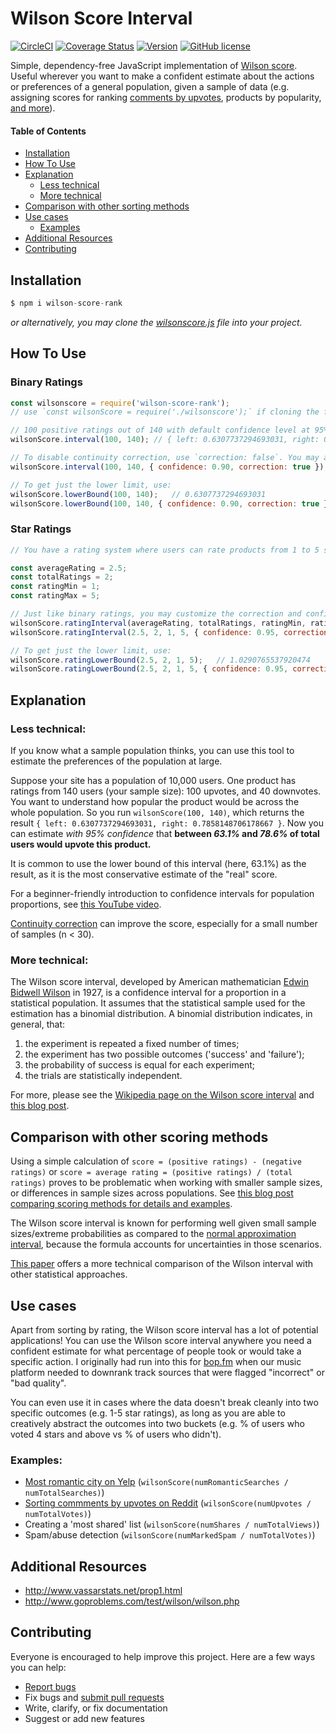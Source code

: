 # Wilson Score Interval 
[![CircleCI](https://circleci.com/gh/iamjaytong/wilson-score.svg?style=svg)](https://circleci.com/gh/iamjaytong/wilson-score) [![Coverage Status](https://coveralls.io/repos/github/iamjaytong/wilson-score/badge.svg?branch=master)](https://coveralls.io/github/iamjaytong/wilson-score?branch=master) [![Version](https://img.shields.io/badge/wilson--score--rank-v2.0.0-bright.svg)](https://github.com/iamjaytong/wilson-score) [![GitHub license](https://img.shields.io/github/license/iamjaytong/wilson-score.svg?color=brightgreen)](https://github.com/iamjaytong/wilson-score/blob/master/LICENSE)

Simple, dependency-free JavaScript implementation of [Wilson score](https://en.wikipedia.org/wiki/Binomial_proportion_confidence_interval#Wilson_score_interval). Useful wherever you want to make a confident estimate about the actions or preferences of a general population, given a sample of data (e.g. assigning scores for ranking [comments by upvotes](https://medium.com/hacking-and-gonzo/how-reddit-ranking-algorithms-work-ef111e33d0d9), products by popularity, [and more](#exampleusecases)).

#### Table of Contents
- [Installation](#installation)
- [How To Use](#howtouse)
- [Explanation](#explanation)
    - [Less technical](#lesstechnical)
    - [More technical](#moretechnical)
- [Comparison with other sorting methods](#comparison)
- [Use cases](#usecases)
    - [Examples](#examples)
- [Additional Resources](#resources)
- [Contributing](#contributing)

## <a name="installation"></a>Installation
```js
$ npm i wilson-score-rank
```
_or alternatively, you may clone the [wilsonscore.js](https://github.com/iamjaytong/wilson-score) file into your project._

## <a name="howtouse"></a>How To Use

### Binary Ratings

```js
const wilsonscore = require('wilson-score-rank');
// use `const wilsonScore = require('./wilsonscore');` if cloning the file

// 100 positive ratings out of 140 with default confidence level at 95%
wilsonScore.interval(100, 140); // { left: 0.6307737294693031, right: 0.7858148706178667 }

// To disable continuity correction, use `correction: false`. You may also customize the confidence level to your liking.
wilsonScore.interval(100, 140, { confidence: 0.90, correction: true }); // { left: 0.6441581643644423, right: 0.775831292147526 }

// To get just the lower limit, use:
wilsonScore.lowerBound(100, 140);   // 0.6307737294693031
wilsonScore.lowerBound(100, 140, { confidence: 0.90, correction: true });   // 0.6441581643644423

```

### Star Ratings

```js
// You have a rating system where users can rate products from 1 to 5 stars. A product has two ratings - one 2 star and one 3 star.

const averageRating = 2.5;
const totalRatings = 2;
const ratingMin = 1;
const ratingMax = 5;

// Just like binary ratings, you may customize the correction and confidence level.
wilsonScore.ratingInterval(averageRating, totalRatings, ratingMin, ratingMax); // { left: 1.0290765537920474, right: 4.7756183859980705 }
wilsonScore.ratingInterval(2.5, 2, 1, 5, { confidence: 0.95, correction: false }) // { left: 1.2243816140019295, right: 4.4332381555147755 }

// To get just the lower limit, use:
wilsonScore.ratingLowerBound(2.5, 2, 1, 5);   // 1.0290765537920474
wilsonScore.ratingLowerBound(2.5, 2, 1, 5, { confidence: 0.95, correction: false });   // 1.2243816140019295

```
## <a name="explanation"></a>Explanation

### <a name="lesstechnical"></a>Less technical:
If you know what a sample population thinks, you can use this tool to estimate the preferences of the population at large.

Suppose your site has a population of 10,000 users. One product has ratings from 140 users (your sample size): 100 upvotes, and 40 downvotes. You want to understand how popular the product would be across the whole population. So you run `wilsonScore(100, 140)`, which returns the result `{ left: 0.6307737294693031, right: 0.7858148706178667 }`. Now you can estimate _with 95% confidence_ that **between _63.1%_ and _78.6%_ of total users would upvote this product.**

It is common to use the lower bound of this interval (here, 63.1%) as the result, as it is the most conservative estimate of the "real" score.

For a beginner-friendly introduction to confidence intervals for population proportions, see [this YouTube video](https://www.khanacademy.org/math/ap-statistics/estimating-confidence-ap/introduction-confidence-intervals/v/confidence-intervals-and-margin-of-error).

[Continuity correction](http://en.wikipedia.org/wiki/Binomial_proportion_confidence_interval#Wilson_score_interval_with_continuity_correction) can improve the score, especially for a small number of samples (n < 30).

### <a name="moretechnical"></a>More technical:
The Wilson score interval, developed by American mathematician [Edwin Bidwell Wilson](https://en.wikipedia.org/wiki/Edwin_Bidwell_Wilson) in 1927, is a confidence interval for a proportion in a statistical population. It assumes that the statistical sample used for the estimation has a binomial distribution. A binomial distribution indicates, in general, that:

1. the experiment is repeated a fixed number of times;
2. the experiment has two possible outcomes ('success' and 'failure');
3. the probability of success is equal for each experiment;
4. the trials are statistically independent.

For more, please see the [Wikipedia page on the Wilson score interval](https://en.wikipedia.org/wiki/Binomial_proportion_confidence_interval#Wilson_score_interval) and [this blog post](http://wordpress.mrreid.org/2014/05/20/ranking-ratings/).

## <a name="comparison"></a>Comparison with other scoring methods
Using a simple calculation of `score = (positive ratings) - (negative ratings)` or `score = average rating = (positive ratings) / (total ratings)` proves to be problematic when working with smaller sample sizes, or differences in sample sizes across populations. See [this blog post comparing scoring methods for details and examples](http://www.evanmiller.org/how-not-to-sort-by-average-rating.html).

The Wilson score interval is known for performing well given small sample sizes/extreme probabilities as compared to the [normal approximation interval](https://en.wikipedia.org/wiki/Binomial_proportion_confidence_interval#Normal_approximation_interval), because the formula accounts for uncertainties in those scenarios.

[This paper](https://www.ucl.ac.uk/english-usage/staff/sean/resources/binomialpoisson.pdf) offers a more technical comparison of the Wilson interval with other statistical approaches.

## <a name="usecases"></a>Use cases
Apart from sorting by rating, the Wilson score interval has a lot of potential applications! You can use the Wilson score interval anywhere you need a confident estimate for what percentage of people took or would take a specific action. I originally had run into this for [bop.fm](https://www.billboard.com/articles/6397788/bopfm-launches-music-aggregation-mobile-app) when our music platform needed to downrank track sources that were flagged "incorrect" or "bad quality".

You can even use it in cases where the data doesn't break cleanly into two specific outcomes (e.g. 1-5 star ratings), as long as you are able to creatively abstract the outcomes into two buckets (e.g. % of users who voted 4 stars and above vs % of users who didn't).

### <a name="examples"></a>Examples:

- [Most romantic city on Yelp](https://www.yelpblog.com/2011/02/the-most-romantic-city-on-yelp-is) (`wilsonScore(numRomanticSearches / numTotalSearches)`)
- [Sorting commments by upvotes on Reddit](https://redditblog.com/2009/10/15/reddits-new-comment-sorting-system/) (`wilsonScore(numUpvotes / numTotalVotes)`)
- Creating a 'most shared' list (`wilsonScore(numShares / numTotalViews)`)
- Spam/abuse detection (`wilsonScore(numMarkedSpam / numTotalVotes)`)

## <a name="resources"></a>Additional Resources

- http://www.vassarstats.net/prop1.html
- http://www.goproblems.com/test/wilson/wilson.php

## <a name="contributing"></a>Contributing

Everyone is encouraged to help improve this project. Here are a few ways you can help:

- [Report bugs](https://github.com/iamjaytong/wilson-score/issues)
- Fix bugs and [submit pull requests](https://github.com/iamjaytong/wilson-score/pulls)
- Write, clarify, or fix documentation
- Suggest or add new features